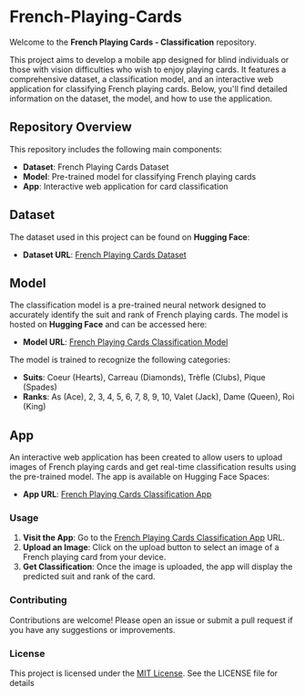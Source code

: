 # French-Playing-Cards

Welcome to the **French Playing Cards - Classification** repository.

This project aims to develop a mobile app designed for blind individuals or those with vision difficulties who wish to enjoy playing cards.
It features a comprehensive dataset, a classification model, and an interactive web application for classifying French playing cards. Below, you'll find detailed information on the dataset, the model, and how to use the application.

## Repository Overview

This repository includes the following main components:

- **Dataset**: French Playing Cards Dataset
- **Model**: Pre-trained model for classifying French playing cards
- **App**: Interactive web application for card classification

## Dataset

The dataset used in this project can be found on **Hugging Face**:

- **Dataset URL**: [French Playing Cards Dataset](https://huggingface.co/datasets/drFarid/French-Playing-Cards)

## Model

The classification model is a pre-trained neural network designed to accurately identify the suit and rank of French playing cards.
The model is hosted on **Hugging Face** and can be accessed here:

- **Model URL**: [French Playing Cards Classification Model](https://huggingface.co/drFarid/French-Playing-Cards-Classification/tree/main)

The model is trained to recognize the following categories:
- **Suits**: Coeur (Hearts), Carreau (Diamonds), Trèfle (Clubs), Pique (Spades)
- **Ranks**: As (Ace), 2, 3, 4, 5, 6, 7, 8, 9, 10, Valet (Jack), Dame (Queen), Roi (King)

## App

An interactive web application has been created to allow users to upload images of French playing cards and get real-time classification results using the pre-trained model. The app is available on Hugging Face Spaces:

- **App URL**: [French Playing Cards Classification App](https://huggingface.co/spaces/drFarid/French-Playing-Cards-Classification)

### Usage

1. **Visit the App**: Go to the [French Playing Cards Classification App](https://huggingface.co/spaces/drFarid/French-Playing-Cards-Classification) URL.
2. **Upload an Image**: Click on the upload button to select an image of a French playing card from your device.
3. **Get Classification**: Once the image is uploaded, the app will display the predicted suit and rank of the card.

### Contributing

Contributions are welcome! Please open an issue or submit a pull request if you have any suggestions or improvements.

### License

This project is licensed under the [MIT License](https://github.com/git/git-scm.com/blob/main/MIT-LICENSE.txt). See the LICENSE file for details
